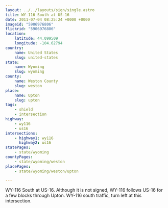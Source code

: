 ```yaml
---
layout: ../../layouts/sign/single.astro
title: WY-116 South at US-16
date: 2011-07-04 08:25:24 +0000 +0000
imageid: "5906976806"
flickrid: "5906976806"
location:
    latitude: 44.099509
    longitude: -104.62794
country:
    name: United States
    slug: united-states
state:
    name: Wyoming
    slug: wyoming
county:
    name: Weston County
    slug: weston
place:
    name: Upton
    slug: upton
tags:
    - shield
    - intersection
highway:
    - wy116
    - us16
intersections:
    - highway1: wy116
      highway2: us16
statePages:
    - state/wyoming
countyPages:
    - state/wyoming/weston
placePages:
    - state/wyoming/weston/upton

---
```

WY-116 South at US-16.  Although it is not signed, WY-116 follows US-16 for a few blocks through Upton.  WY-116 south traffic, turn left at this intersection.